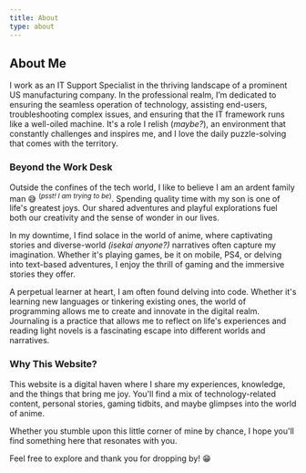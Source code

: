 ```yaml
---
title: About
type: about
---
```


## About Me

 I work as an IT Support Specialist in the thriving landscape of a prominent US manufacturing company. In the professional realm, I’m dedicated to ensuring the seamless operation of technology, assisting end-users, troubleshooting complex issues, and ensuring that the IT framework runs like a well-oiled machine. It's a role I relish (*maybe?*), an environment that constantly challenges and inspires me, and I love the daily puzzle-solving that comes with the territory.


### Beyond the Work Desk

Outside the confines of the tech world, I like to believe I am an ardent family man 😅 <sup>(*psst! I am trying to be*)</sup>. Spending quality time with my son is one of life's greatest joys. Our shared adventures and playful explorations fuel both our creativity and the sense of wonder in our lives.

In my downtime, I find solace in the world of anime, where captivating stories and diverse-world *(isekai anyone?)* narratives often capture my imagination. Whether it's playing games, be it on mobile, PS4, or delving into text-based adventures, I enjoy the thrill of gaming and the immersive stories they offer.

A perpetual learner at heart, I am often found delving into code. Whether it's learning new languages or tinkering existing ones, the world of programming allows me to create and innovate in the digital realm.  Journaling is a practice that allows me to reflect on life's experiences and reading light novels is a fascinating escape into different worlds and narratives.
  


### Why This Website?

This website is a digital haven where I share my experiences, knowledge, and the things that bring me joy. You'll find a mix of technology-related content, personal stories, gaming tidbits, and maybe glimpses into the world of anime. 

Whether you stumble upon this little corner of mine by chance, I hope you'll find something here that resonates with you. 

Feel free to explore and thank you for dropping by! 😁
